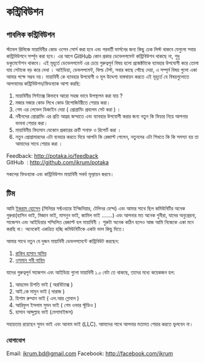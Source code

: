 # কন্ট্রিবিউশন

## পাবলিক কন্ট্রিবিউশন
স্ট্যাবল রিলিজে মায়াবিনীর কোড ওপেন সোর্স করা হবে এবং পরবর্তী ভার্সনের জন্য কিছু চেক লিস্ট থাকবে যেগুলো সবার কন্ট্রিবিউশনে সর্ম্পূন করা হবে। এর আগে GitHub কোন প্রকার ডেভেলপমেন্ট কন্ট্রিবিউশন থাকছে না, শুধু ডকুমেন্টেশন থাকবে। এই মূহূর্তে ডেভেলপমেন্ট এর চেয়ে গুরুত্বপূর্ন বিষয় হলো প্রজেক্টটাকে ব্যাবহার উপযোগী করে তোলা যায় সেটাকে বড় করে দেখা । আইডিয়া, ডেভলপমেন্ট, ফিল্ড টেস্ট, সবার কাছে পোঁছে দেয়া, এ সম্পূর্ন বিষয় গুলো একা আমার পক্ষে সম্ভব নয়। মায়াবিনী কে ব্যাবহার উপযোগী ও মূল উদ্দেশ্য বাস্তবায়ন করতে এই মূহূর্তে যে বিষয়গুলোতে আপনাদের কন্ট্রিবিউশন/ফিডব্যাক আশা করছি:

1. মায়াবিনীর সিন্ট্যাক্স কিভাবে আরো সহজ ভাবে উপস্থাপন করা যায় ?
2. মজার মজার কোড লিখে কোড রিপোজিটরীতে শেয়ার করা।
3. গেম এর লেভেল ডিজাইন দেয়া ( প্রোগ্রামিং প্রবলেম সেট করা ) ।
4. নবীনদের প্রোগ্রামিং এর প্রতি আগ্রহ জম্মাতে এবং ব্যাবহার উপযোগী করার জন্য নতুন কি ফিচার নিয়ে আপনার ভাবনা শেয়ার করা।
5. মায়াবিনীয় বিদ্যমান যেকোন প্রকারের ত্রুটি সনাক্ত ও রিপোর্ট করা ।
5. নতুন প্রোগ্রামারদের এটা ব্যবহার করতে দিয়ে আপনি কি রেজাল্ট পেলেন, নতুনদের এটা শিখতে কি কি সমস্যা হয় তা আমাদের সাথে শেয়ার করা ।

Feedback: http://potaka.io/feedback
<br/>
GitHub&nbsp;&nbsp;: http://github.com/ikrum/potaka

সকলের ফিডব্যাক এবং কন্ট্রিবিউশন মায়াবিনী সবর্দা মূল্যায়ন করবে।

## টিম
আমি [ইকরাম হোসেন](http://facebook.com/ikrum) (সিনিয়র সফ্টওয়্যার ইন্জিনিয়ার, টেলিনর হেল্থ) এবং আমার সাথে ছিল কমিউনিটির অনেক গুরুরা(হাসিন ভাই, মিজান ভাই, মাসনুন ভাই, জামিল ভাই .......) এবং আপনার মত অনেক গুনীরা, যাদের অনুপ্রেরনা, সাজেশন এবং আইডিয়ার সম্মিলিত রেজাল্ট হল মায়াবিনী । শুরুটা অনেক কঠিন হলেও আজ আমি নিজেকে একা মনে করছি না। অনেকেই একত্রিত হচ্ছি কমিউনিটিকে একটা ভাল কিছু দিতে।

আমার সাথে নতুন যে দুজন মায়াবিনী ডেভলপমেন্টে কন্ট্রিবিউট করছেন:

1. [রাকিব হাসান অমিয়](https://www.facebook.com/rakib.h.amio)
2. [ওসমান গনী নাহিদ](https://www.facebook.com/nahidcool1994)

যাদের গুরুত্বপূর্ন সাজেশন এবং আইডিয়া গুলো মায়াবিনী ১.০ বেটা তে থাকছে, তাদের মধ্যে কয়েকজন হল:

1. আহমেদ চিশতি ভাই ( অরবিট্যাক্স )
2. আই.কে মামুন ভাই ( দারাজ )
3. হিশাম রুম্মান ভাই ( এল.আর গ্লোবাল )
4. আরিফুল ইসলাম সুমন ভাই ( গেম ওভার স্টুডিও )
5. হাসান আব্দুল্লাহ ভাই (মেগামাইন্ডস)

সহায়তায় রয়েছেন সুমন ভাই এবং আনাম ভাই (LLC). আমাদের সাথে আপনার মতামত শেয়ার করতে ভুলবেন না।

### যোগাযোগ
Email: [ikrum.bd@gmail.com](#)
Facebook: http://facebook.com/ikrum
